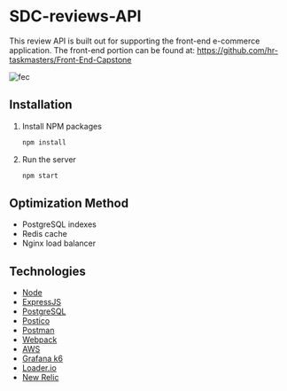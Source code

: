 # SDC-reviews-API
This review API is built out for supporting the front-end e-commerce application. The front-end portion can be found at: https://github.com/hr-taskmasters/Front-End-Capstone

![fec](https://user-images.githubusercontent.com/91348196/152662436-2ad76dd3-7e27-4a6f-85ad-8a0ed7f3d160.gif)

## Installation

1. Install NPM packages

   ```sh
   npm install
   ```
2. Run the server

   ```sh
   npm start
   ```
   
## Optimization Method

* PostgreSQL indexes
* Redis cache
* Nginx load balancer

## Technologies

* [Node](https://nodejs.dev/)
* [ExpressJS](https://expressjs.com/)
* [PostgreSQL](https://www.postgresql.org/)
* [Postico](https://eggerapps.at/postico/)
* [Postman](https://www.postman.com/)
* [Webpack](https://webpack.js.org/)
* [AWS]()
* [Grafana k6](https://k6.io/)
* [Loader.io](https://loader.io/)
* [New Relic](https://newrelic.com)
